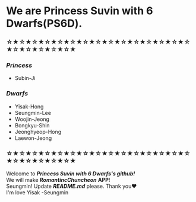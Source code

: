 # **We are Princess Suvin with 6 Dwarfs(PS6D).**
### ☆★☆★☆★☆★☆★☆★☆★☆★☆★☆★☆★☆★☆★☆★☆★☆★☆★☆★☆★☆★
### ***Princess*** 
- Subin-Ji
### ***Dwarfs*** 
- Yisak-Hong
- Seungmin-Lee
- Woojin-Jeong
- Bongkyu-Shin
- Jeonghyeop-Hong
- Laewon-Jeong

### ☆★☆★☆★☆★☆★☆★☆★☆★☆★☆★☆★☆★☆★☆★☆★☆★☆★☆★☆★☆★
Welcome to ***Princess Suvin with 6 Dwarfs's github!***
<br>
We will make ***RomantincChuncheon*** **APP**!
<br>
Seungmin! Update ***README.md*** please. Thank you❤
<br>
I'm love Yisak  -Seungmin
